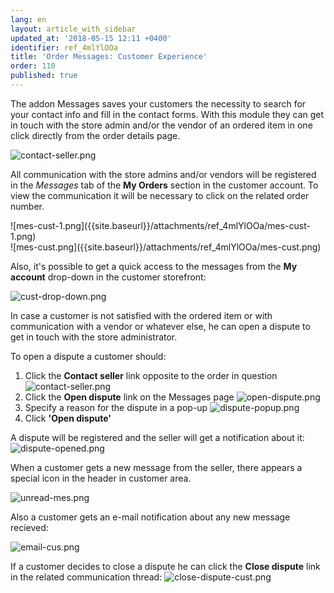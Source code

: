 ```yaml
---
lang: en
layout: article_with_sidebar
updated_at: '2018-05-15 12:11 +0400'
identifier: ref_4mlYlOOa
title: 'Order Messages: Customer Experience'
order: 110
published: true
---
```

The addon Messages saves your customers the necessity to search for your contact info and fill in the contact forms. With this module they can get in touch with the store admin and/or the vendor of an ordered item in one click directly from the order details page. 

![contact-seller.png]({{site.baseurl}}/attachments/ref_4mlYlOOa/contact-seller.png)

All communication with the store admins and/or vendors will be registered in the _Messages_ tab of the **My Orders** section in the customer account. To view the communication it will be necessary to click on the related order number.

<div class="ui stackable two column grid">
  <div class="column" markdown="span">![mes-cust-1.png]({{site.baseurl}}/attachments/ref_4mlYlOOa/mes-cust-1.png)</div>
  <div class="column" markdown="span">![mes-cust.png]({{site.baseurl}}/attachments/ref_4mlYlOOa/mes-cust.png)</div>
</div>

Also, it's possible to get a quick access to the messages from the **My account** drop-down in the customer storefront:

![cust-drop-down.png]({{site.baseurl}}/attachments/ref_4mlYlOOa/cust-drop-down.png)

In case a customer is not satisfied with the ordered item or with communication with a vendor or whatever else, he can open a dispute to get in touch with the store administrator. 

To open a dispute a customer should:
1. Click the **Contact seller** link opposite to the order in question
  ![contact-seller.png]({{site.baseurl}}/attachments/ref_4mlYlOOa/contact-seller.png)
2. Click the **Open dispute** link on the Messages page
  ![open-dispute.png]({{site.baseurl}}/attachments/ref_4mlYlOOa/open-dispute.png)
3. Specify a reason for the dispute in a pop-up
  ![dispute-popup.png]({{site.baseurl}}/attachments/ref_4mlYlOOa/dispute-popup.png)
4. Click **'Open dispute'**

A dispute will be registered and the seller will get a notification about it:
![dispute-opened.png]({{site.baseurl}}/attachments/ref_4mlYlOOa/dispute-opened.png)

When a customer gets a new message from the seller, there appears a special icon in the header in customer area. 

![unread-mes.png]({{site.baseurl}}/attachments/ref_4mlYlOOa/unread-mes.png)

Also a customer gets an e-mail notification about any new message recieved:

![email-cus.png]({{site.baseurl}}/attachments/ref_4mlYlOOa/email-cus.png)

If a customer decides to close a dispute he can click the **Close dispute** link in the related communication thread:
![close-dispute-cust.png]({{site.baseurl}}/attachments/ref_4mlYlOOa/close-dispute-cust.png)
